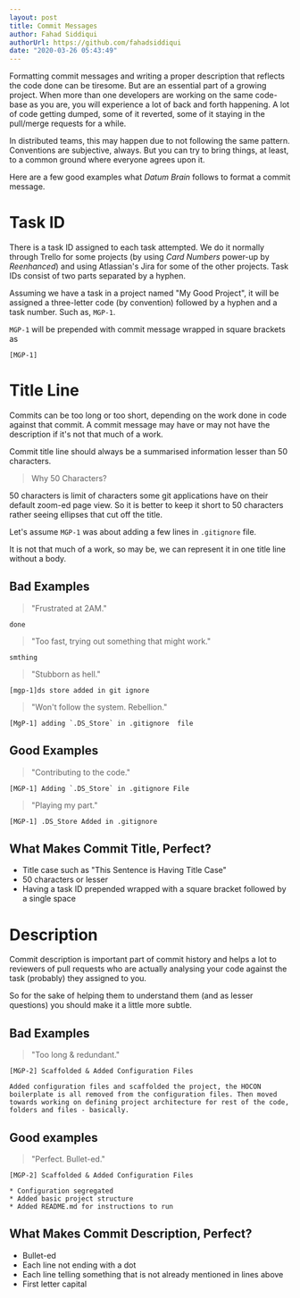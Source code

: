 ```yaml
---
layout: post
title: Commit Messages
author: Fahad Siddiqui
authorUrl: https://github.com/fahadsiddiqui
date: "2020-03-26 05:43:49"
---
```


Formatting commit messages and writing a proper description that reflects the code done can be tiresome. But are an essential part of a growing project. When more than one developers are working on the same code-base as you are, you will experience a lot of back and forth happening. A lot of code getting dumped, some of it reverted, some of it staying in the pull/merge requests for a while.

In distributed teams, this may happen due to not following the same pattern. Conventions are subjective, always. But you can try to bring things, at least, to a common ground where everyone agrees upon it.

Here are a few good examples what _Datum Brain_ follows to format a commit message.

# Task ID

There is a task ID assigned to each task attempted. We do it normally through Trello for some projects (by using _Card Numbers_ power-up by _Reenhanced_) and using Atlassian's Jira for some of the other projects. Task IDs consist of two parts separated by a hyphen.

Assuming we have a task in a project named "My Good Project", it will be assigned a three-letter code (by convention) followed by a hyphen and a task number. Such as, `MGP-1`.

`MGP-1` will be prepended with commit message wrapped in square brackets as

```
[MGP-1]
```

# Title Line

Commits can be too long or too short, depending on the work done in code against that commit. A commit message may have or may not have the description if it's not that much of a work.

Commit title line should always be a summarised information lesser than 50 characters.

> Why 50 Characters?

50 characters is limit of characters some git applications have on their default zoom-ed page view. So it is better to keep it short to 50 characters rather seeing ellipses that cut off the title.

Let's assume `MGP-1` was about adding a few lines in `.gitignore` file.

It is not that much of a work, so may be, we can represent it in one title line without a body.

## Bad Examples

> "Frustrated at 2AM."

```
done
```

> "Too fast, trying out something that might work."

```
smthing
```

> "Stubborn as hell."

```
[mgp-1]ds store added in git ignore
```

> "Won't follow the system. Rebellion."

```
[MgP-1] adding `.DS_Store` in .gitignore  file
```

## Good Examples

> "Contributing to the code."

```
[MGP-1] Adding `.DS_Store` in .gitignore File
```

> "Playing my part."

```
[MGP-1] .DS_Store Added in .gitignore
```

## What Makes Commit Title, Perfect?

* Title case such as "This Sentence is Having Title Case"
* 50 characters or lesser
* Having a task ID prepended wrapped with a square bracket followed by a single space

# Description

Commit description is important part of commit history and helps a lot to reviewers of pull requests who are actually analysing your code against the task (probably) they assigned to you.

So for the sake of helping them to understand them (and as lesser questions) you should make it a little more subtle.

## Bad Examples

> "Too long & redundant."

```
[MGP-2] Scaffolded & Added Configuration Files

Added configuration files and scaffolded the project, the HOCON boilerplate is all removed from the configuration files. Then moved towards working on defining project architecture for rest of the code, folders and files - basically.
```

## Good examples

> "Perfect. Bullet-ed."

```
[MGP-2] Scaffolded & Added Configuration Files

* Configuration segregated
* Added basic project structure
* Added README.md for instructions to run
```

## What Makes Commit Description, Perfect?

* Bullet-ed
* Each line not ending with a dot
* Each line telling something that is not already mentioned in lines above
* First letter capital
